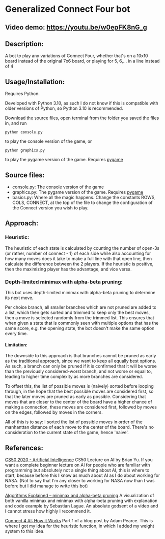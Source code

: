 # Generalized Connect Four bot
## Video demo: https://youtu.be/w0epFK8nG_g
## Description:
A bot to play any variations of Connect Four, whether that's on a 10x10 board instead of the original 7x6 board, or playing for 5, 6,... in a line instead of 4

## Usage/Installation:
Requires Python.

Developed with Python 3.10, as such I do not know if this is compatible with older versions of Python, so Python 3.10 is recommended.

Download the source files, open terminal from the folder you saved the files in, and run
```
python console.py
```
to play the console version of the game, or
```
python graphics.py
```
to play the pygame version of the game. Requires [pygame](https://www.pygame.org/wiki/GettingStarted#Pygame%20Installation)

## Source files:
- console.py: The console version of the game
- graphics.py: The pygame version of the game. Requires [pygame](https://www.pygame.org/wiki/GettingStarted#Pygame%20Installation)
- basics.py: Where all the magic happens. Change the constants ROWS, COLS, CONNECT, at the top of the file to change the configuration of the Connect version you wish to play.

## Approach:

### Heuristic:
The heuristic of each state is calculated by counting the number of open-3s (or rather, number of connect - 1) of each side while also accounting for how many moves does it take to make a full line with that open line, then calculate the difference between the 2 players. If the heuristic is positive, then the maximizing player has the advantage, and vice versa.

### Depth-limited minimax with alpha-beta pruning:
This bot uses depth-limited minimax with alpha-beta pruning to determine its next move.

Per choice branch, all smaller branches which are not pruned are added to a list, which then gets sorted and trimmed to keep only the best moves, then a move is selected randomly from the trimmed list. This ensures that when given a state that is commonly seen with multiple options that has the same score, e.g. the opening state, the bot doesn't make the same option every time.

#### Limitation:
The downside to this approach is that branches cannot be pruned as early as the traditional approach, since we want to keep all equally best options. As such, a branch can only be pruned if it is confirmed that it will be worse than the previously considered-worst branch, and not worse or equal to, leading to higher time complexity as more branches are considered.

To offset this, the list of possible moves is (naively) sorted before looping through, in the hope that the best possible moves are considered first, so that the later moves are pruned as early as possible. Considering that moves that are closer to the center of the board have a higher chance of making a connection, these moves are considered first, followed by moves on the edges, followed by moves in the corners.

All of this is to say: I sorted the list of possible moves in order of the manhanttan distance of each move to the center of the board. There's no consideration to the current state of the game, hence 'naive'.

## References:
[CS50 2020 - Artificial Intelligence](https://youtu.be/eey91kzfOZs) CS50 Lecture on AI by Brian Yu. If you want a complete beginner lecture on AI for people who are familiar with programming but absolutely not a single thing about AI, this is where to start, because before this I know as much about AI as I do about working for NASA. (Not to say that I'm any closer to working for NASA now than I was before but I did manage to write this bot)

[Algorithms Explained – minimax and alpha-beta pruning](https://youtu.be/l-hh51ncgDI) A visualization of both vanilla minimax and minimax with alpha-beta pruning with explanation and code example by Sebastian Lague. An absolute godsent of a video and I cannot stress how highly I recommend it.

[Connect 4 AI: How it Works](https://roadtolarissa.com/connect-4-ai-how-it-works/) Part 1 of a blog post by Adam Pearce. This is where I got my idea for the heuristic function, in which I added my weight system to this idea.